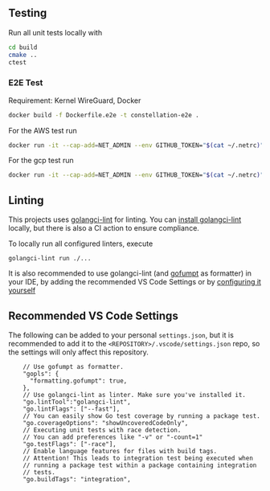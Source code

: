 ## Testing

Run all unit tests locally with

```sh
cd build
cmake ..
ctest
```

### E2E Test

Requirement: Kernel WireGuard, Docker
```sh
docker build -f Dockerfile.e2e -t constellation-e2e .
```
For the AWS test run
```sh
docker run -it --cap-add=NET_ADMIN --env GITHUB_TOKEN="$(cat ~/.netrc)" --env BRANCH="main" --env aws_access_key_id=XXX --env aws_secret_access_key=XXX constellation-e2e /initiateAWS.sh
```
For the gcp test run
```sh
docker run -it --cap-add=NET_ADMIN --env GITHUB_TOKEN="$(cat ~/.netrc)" --env BRANCH="main" --env GCLOUD_CREDENTIALS="$(cat ./constellation-keyfile.json)" constellation-e2e /initiategcloud.sh
```

## Linting

This projects uses [golangci-lint](https://golangci-lint.run/) for linting.
You can [install golangci-lint](https://golangci-lint.run/usage/install/#linux-and-windows) locally,
but there is also a CI action to ensure compliance.

To locally run all configured linters, execute

```
golangci-lint run ./...
```

It is also recommended to use golangci-lint (and [gofumpt](https://github.com/mvdan/gofumpt) as formatter) in your IDE, by adding the recommended VS Code Settings or by [configuring it yourself](https://golangci-lint.run/usage/integrations/#editor-integration)


## Recommended VS Code Settings

The following can be added to your personal `settings.json`, but it is recommended to add it to
the `<REPOSITORY>/.vscode/settings.json` repo, so the settings will only affect this repository.

```jsonc
    // Use gofumpt as formatter.
    "gopls": {
      "formatting.gofumpt": true,
    },
    // Use golangci-lint as linter. Make sure you've installed it.
    "go.lintTool":"golangci-lint",
    "go.lintFlags": ["--fast"],
    // You can easily show Go test coverage by running a package test.
    "go.coverageOptions": "showUncoveredCodeOnly",
    // Executing unit tests with race detection.
    // You can add preferences like "-v" or "-count=1"
    "go.testFlags": ["-race"],
    // Enable language features for files with build tags.
    // Attention! This leads to integration test being executed when
    // running a package test within a package containing integration
    // tests.
    "go.buildTags": "integration",
```

